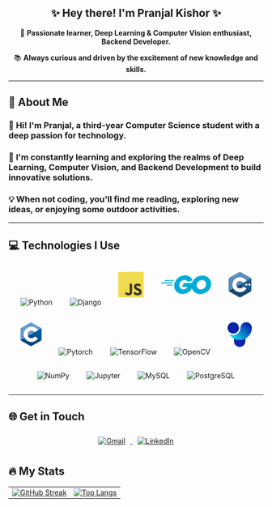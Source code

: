 <div align="center">
  <h2>✨ <b>Hey there! I'm Pranjal Kishor</b> ✨</h2>
  <p>🚀 <b>Passionate learner, Deep Learning & Computer Vision enthusiast, Backend Developer.</b></p>
  <p>📚 <b>Always curious and driven by the excitement of new knowledge and skills.</b></p>
</div>

---

## 🚀 <b>About Me</b>
<h3>🌟 <b>Hi! I'm Pranjal, a third-year Computer Science student with a deep passion for technology.</b> </h3>
<h3>🧠 <b>I'm constantly learning and exploring the realms of Deep Learning, Computer Vision, and Backend Development to build innovative solutions.</b> </h3>
<h3>💡 <b>When not coding, you'll find me reading, exploring new ideas, or enjoying some outdoor activities.</b></h3>

---

## 💻 <b>Technologies I Use</b>
<div align="center">
  <p align="center">
    <img src="https://www.vectorlogo.zone/logos/python/python-icon.svg" alt="Python" height="50" style="margin: 15px;"/>
    <img src="https://www.vectorlogo.zone/logos/djangoproject/djangoproject-icon.svg" alt="Django" height="50" style="margin: 15px;"/>
    <img src="images/logo-javascript.svg" alt="Javascript" height="50" style="margin: 15px;"/>
    <img src="images/golang-1.svg" alt="Golang" height="50" style="margin: 15px;"/>
    <img src="images/c.svg" alt="C" height="50" style="margin: 15px;"/>
    <img src="images/c-1.svg" alt="C++" height="50" style="margin: 15px;"/>
    <img src="https://www.vectorlogo.zone/logos/pytorch/pytorch-icon.svg" alt="Pytorch" height="50" style="margin: 15px;"/>
    <img src="https://www.vectorlogo.zone/logos/tensorflow/tensorflow-icon.svg" alt="TensorFlow" height="50" style="margin: 15px;"/>
    <img src="https://www.vectorlogo.zone/logos/opencv/opencv-icon.svg" alt="OpenCV" height="50" style="margin: 15px;"/>
    <img src="images/ul.svg" alt="Ultralytics" height="50" style="margin: 15px;"/>
    <img src="https://www.vectorlogo.zone/logos/numpy/numpy-icon.svg" alt="NumPy" height="50" style="margin: 15px;"/>
    <img src="https://www.vectorlogo.zone/logos/jupyter/jupyter-icon.svg" alt="Jupyter" height="50" style="margin: 15px;"/>
    <img src="https://www.vectorlogo.zone/logos/mysql/mysql-icon.svg" alt="MySQL" height="50" style="margin: 15px;"/>
    <img src="https://www.vectorlogo.zone/logos/postgresql/postgresql-icon.svg" alt="PostgreSQL" height="50" style="margin: 15px;"/>
  </p>
</div>

---

## 🌐 <b>Get in Touch</b>

<p align="center">
  <a href="mailto:pkishor_be22@thapar.edu" target="_blank">
    <img src="https://www.vectorlogo.zone/logos/gmail/gmail-ar21.svg" alt="Gmail" height="70" style="margin: 10px;"/>
  </a>
  <a href="https://www.linkedin.com/in/pranjalkishor/" target="_blank">
    <img src="https://www.vectorlogo.zone/logos/linkedin/linkedin-ar21.svg" alt="LinkedIn" height="70" style="margin: 10px;"/>
  </a>
</p>

## <b>🔥 My Stats </b>

<div align="center">
  <table>
    <tr>
      <td>
        <a href="https://git.io/streak-stats">
          <img src="http://github-readme-streak-stats.herokuapp.com?user=pranjal-88&theme=blue-green&background=000000" alt="GitHub Streak"/>
        </a>
      </td>
      <td>
        <a href="https://github.com/anuraghazra/github-readme-stats">
          <img src="https://github-readme-stats.vercel.app/api/top-langs/?username=pranjal-88&layout=compact&theme=blue-green" alt="Top Langs"/>
        </a>
      </td>
    </tr>
  </table>
</div>





